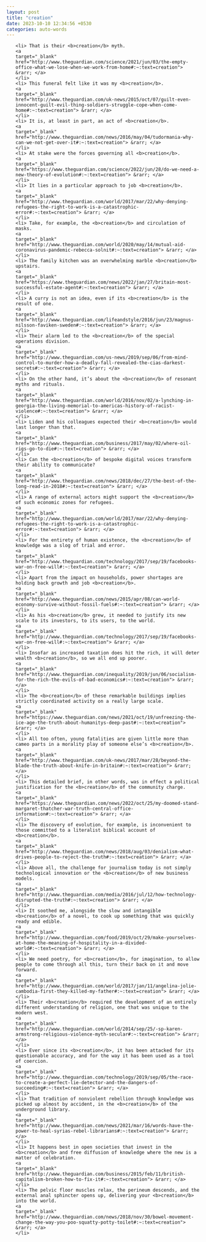```yaml
---
layout: post
title: "creation"
date: 2023-10-10 12:34:56 +0530
categories: auto-words
---
```

<ol>

    <li> That is their <b>creation</b> myth.
    <a 
    target="_blank" 
    href="http://www.theguardian.com/science/2021/jun/03/the-empty-office-what-we-lose-when-we-work-from-home#:~:text=creation"> &rarr; </a>
    </li>
    <li> This funeral felt like it was my <b>creation</b>.
    <a 
    target="_blank" 
    href="http://www.theguardian.com/uk-news/2015/oct/07/guilt-even-innocent-guilt-evil-thing-soldiers-struggle-cope-when-come-home#:~:text=creation"> &rarr; </a>
    </li>
    <li> It is, at least in part, an act of <b>creation</b>.
    <a 
    target="_blank" 
    href="http://www.theguardian.com/news/2016/may/04/tudormania-why-can-we-not-get-over-it#:~:text=creation"> &rarr; </a>
    </li>
    <li> At stake were the forces governing all <b>creation</b>.
    <a 
    target="_blank" 
    href="https://www.theguardian.com/science/2022/jun/28/do-we-need-a-new-theory-of-evolution#:~:text=creation"> &rarr; </a>
    </li>
    <li> It lies in a particular approach to job <b>creation</b>.
    <a 
    target="_blank" 
    href="http://www.theguardian.com/world/2017/mar/22/why-denying-refugees-the-right-to-work-is-a-catastrophic-error#:~:text=creation"> &rarr; </a>
    </li>
    <li> Take, for example, the <b>creation</b> and circulation of masks.
    <a 
    target="_blank" 
    href="http://www.theguardian.com/world/2020/may/14/mutual-aid-coronavirus-pandemic-rebecca-solnit#:~:text=creation"> &rarr; </a>
    </li>
    <li> The family kitchen was an overwhelming marble <b>creation</b> upstairs.
    <a 
    target="_blank" 
    href="https://www.theguardian.com/news/2022/jan/27/britain-most-successful-estate-agent#:~:text=creation"> &rarr; </a>
    </li>
    <li> A curry is not an idea, even if its <b>creation</b> is the result of one.
    <a 
    target="_blank" 
    href="http://www.theguardian.com/lifeandstyle/2016/jun/23/magnus-nilsson-faviken-sweden#:~:text=creation"> &rarr; </a>
    </li>
    <li> Their alarm led to the <b>creation</b> of the special operations division.
    <a 
    target="_blank" 
    href="http://www.theguardian.com/us-news/2019/sep/06/from-mind-control-to-murder-how-a-deadly-fall-revealed-the-cias-darkest-secrets#:~:text=creation"> &rarr; </a>
    </li>
    <li> On the other hand, it’s about the <b>creation</b> of resonant myths and rituals.
    <a 
    target="_blank" 
    href="http://www.theguardian.com/world/2016/nov/02/a-lynching-in-georgia-the-living-memorial-to-americas-history-of-racist-violence#:~:text=creation"> &rarr; </a>
    </li>
    <li> Liden and his colleagues expected their <b>creation</b> would last longer than that.
    <a 
    target="_blank" 
    href="http://www.theguardian.com/business/2017/may/02/where-oil-rigs-go-to-die#:~:text=creation"> &rarr; </a>
    </li>
    <li> Can the <b>creation</b> of bespoke digital voices transform their ability to communicate?
    <a 
    target="_blank" 
    href="http://www.theguardian.com/news/2018/dec/27/the-best-of-the-long-read-in-2018#:~:text=creation"> &rarr; </a>
    </li>
    <li> A range of external actors might support the <b>creation</b> of such economic zones for refugees.
    <a 
    target="_blank" 
    href="http://www.theguardian.com/world/2017/mar/22/why-denying-refugees-the-right-to-work-is-a-catastrophic-error#:~:text=creation"> &rarr; </a>
    </li>
    <li> For the entirety of human existence, the <b>creation</b> of knowledge was a slog of trial and error.
    <a 
    target="_blank" 
    href="http://www.theguardian.com/technology/2017/sep/19/facebooks-war-on-free-will#:~:text=creation"> &rarr; </a>
    </li>
    <li> Apart from the impact on households, power shortages are holding back growth and job <b>creation</b>.
    <a 
    target="_blank" 
    href="http://www.theguardian.com/news/2015/apr/08/can-world-economy-survive-without-fossil-fuels#:~:text=creation"> &rarr; </a>
    </li>
    <li> As his <b>creation</b> grew, it needed to justify its new scale to its investors, to its users, to the world.
    <a 
    target="_blank" 
    href="http://www.theguardian.com/technology/2017/sep/19/facebooks-war-on-free-will#:~:text=creation"> &rarr; </a>
    </li>
    <li> Insofar as increased taxation does hit the rich, it will deter wealth <b>creation</b>, so we all end up poorer.
    <a 
    target="_blank" 
    href="http://www.theguardian.com/inequality/2019/jun/06/socialism-for-the-rich-the-evils-of-bad-economics#:~:text=creation"> &rarr; </a>
    </li>
    <li> The <b>creation</b> of these remarkable buildings implies strictly coordinated activity on a really large scale.
    <a 
    target="_blank" 
    href="https://www.theguardian.com/news/2021/oct/19/unfreezing-the-ice-age-the-truth-about-humanitys-deep-past#:~:text=creation"> &rarr; </a>
    </li>
    <li> All too often, young fatalities are given little more than cameo parts in a morality play of someone else’s <b>creation</b>.
    <a 
    target="_blank" 
    href="http://www.theguardian.com/uk-news/2017/mar/28/beyond-the-blade-the-truth-about-knife-in-britain#:~:text=creation"> &rarr; </a>
    </li>
    <li> This detailed brief, in other words, was in effect a political justification for the <b>creation</b> of the community charge.
    <a 
    target="_blank" 
    href="https://www.theguardian.com/news/2022/oct/25/my-doomed-stand-margaret-thatcher-war-truth-central-office-information#:~:text=creation"> &rarr; </a>
    </li>
    <li> The discovery of evolution, for example, is inconvenient to those committed to a literalist biblical account of <b>creation</b>.
    <a 
    target="_blank" 
    href="http://www.theguardian.com/news/2018/aug/03/denialism-what-drives-people-to-reject-the-truth#:~:text=creation"> &rarr; </a>
    </li>
    <li> Above all, the challenge for journalism today is not simply technological innovation or the <b>creation</b> of new business models.
    <a 
    target="_blank" 
    href="http://www.theguardian.com/media/2016/jul/12/how-technology-disrupted-the-truth#:~:text=creation"> &rarr; </a>
    </li>
    <li> It soothed me, alongside the slow and intangible <b>creation</b> of a novel, to cook up something that was quickly ready and edible.
    <a 
    target="_blank" 
    href="http://www.theguardian.com/food/2019/oct/29/make-yourselves-at-home-the-meaning-of-hospitality-in-a-divided-world#:~:text=creation"> &rarr; </a>
    </li>
    <li> We need poetry, for <b>creation</b>, for imagination, to allow people to come through all this, turn their back on it and move forward.
    <a 
    target="_blank" 
    href="http://www.theguardian.com/world/2017/jan/11/angelina-jolie-cambodia-first-they-killed-my-father#:~:text=creation"> &rarr; </a>
    </li>
    <li> Their <b>creation</b> required the development of an entirely different understanding of religion, one that was unique to the modern west.
    <a 
    target="_blank" 
    href="http://www.theguardian.com/world/2014/sep/25/-sp-karen-armstrong-religious-violence-myth-secular#:~:text=creation"> &rarr; </a>
    </li>
    <li> Ever since its <b>creation</b>, it has been attacked for its questionable accuracy, and for the way it has been used as a tool of coercion.
    <a 
    target="_blank" 
    href="http://www.theguardian.com/technology/2019/sep/05/the-race-to-create-a-perfect-lie-detector-and-the-dangers-of-succeeding#:~:text=creation"> &rarr; </a>
    </li>
    <li> That tradition of nonviolent rebellion through knowledge was picked up almost by accident, in the <b>creation</b> of the underground library.
    <a 
    target="_blank" 
    href="http://www.theguardian.com/news/2021/mar/16/words-have-the-power-to-heal-syrias-rebel-librarians#:~:text=creation"> &rarr; </a>
    </li>
    <li> It happens best in open societies that invest in the <b>creation</b> and free diffusion of knowledge where the new is a matter of celebration.
    <a 
    target="_blank" 
    href="http://www.theguardian.com/business/2015/feb/11/british-capitalism-broken-how-to-fix-it#:~:text=creation"> &rarr; </a>
    </li>
    <li> The pelvic floor muscles relax, the perineum descends, and the external anal sphincter opens up, delivering your <b>creation</b> into the world.
    <a 
    target="_blank" 
    href="http://www.theguardian.com/news/2018/nov/30/bowel-movement-change-the-way-you-poo-squatty-potty-toilet#:~:text=creation"> &rarr; </a>
    </li>